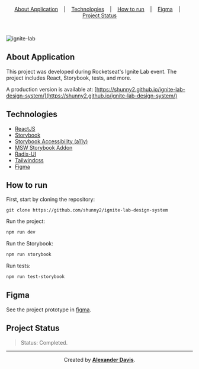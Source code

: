 <p align="center">
<a href="#about-application">About Application</a>
&nbsp;&nbsp;&nbsp;|&nbsp;&nbsp;&nbsp;
<a href="#technologies">Technologies</a>
&nbsp;&nbsp;&nbsp;|&nbsp;&nbsp;&nbsp;
<a href="#how-to-run">How to run</a>
&nbsp;&nbsp;&nbsp;|&nbsp;&nbsp;&nbsp;
<a href="#figma">Figma</a>
&nbsp;&nbsp;&nbsp;|&nbsp;&nbsp;&nbsp;
<a href="#project-status">Project Status</a>
</p>

</br>

![ignite-lab](https://user-images.githubusercontent.com/72872854/195959122-706ce769-c55e-4be3-987e-17d4b905280a.png)

## About Application
This project was developed during Rocketseat's Ignite Lab event. The project includes React, Storybook, tests, and more.

A production version is available at: [https://shunny2.github.io/ignite-lab-design-system/](https://shunny2.github.io/ignite-lab-design-system/)

## Technologies

- [ReactJS](https://reactjs.org/)
- [Storybook](https://storybook.js.org/)
- [Storybook Accessibility (a11y)](https://github.com/storybookjs/storybook/tree/main/addons/a11y)
- [MSW Storybook Addon](https://github.com/mswjs/msw-storybook-addon)
- [Radix-UI](https://www.radix-ui.com/)
- [Tailwindcss](https://tailwindcss.com/)
- [Figma](https://www.figma.com/)

## How to run

First, start by cloning the repository:
```shell
git clone https://github.com/shunny2/ignite-lab-design-system
```

Run the project:
```bash
npm run dev
```

Run the Storybook:
```bash
npm run storybook
```

Run tests:
```bash
npm run test-storybook
```

## Figma
See the project prototype in [figma](https://www.figma.com/file/0LpM4Q1RgGCq6jqHLYVRxf/Ignite-Lab-Design-System?node-id=0%3A1).
## Project Status

> Status: Completed.

<hr></hr>

<p align="center">Created by <a href="https://github.com/shunny2"><b>Alexander Davis</b></a>.</p>
